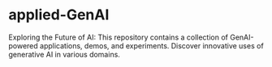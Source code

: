 # applied-GenAI
Exploring the Future of AI: This repository contains a collection of GenAI-powered applications, demos, and experiments. Discover innovative uses of generative AI in various domains.
